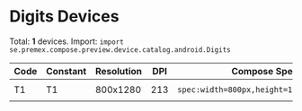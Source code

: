 # Digits Devices

Total: **1** devices. Import: `import se.premex.compose.preview.device.catalog.android.Digits`

| Code | Constant | Resolution | DPI | Compose Spec | Preview Usage |
|------|----------|------------|-----|-------------|---------------|
| T1 | T1 | 800x1280 | 213 | `spec:width=800px,height=1280px,dpi=213` | `@Preview(device = Digits.T1)` |

<!-- Generated automatically. Do not edit manually. -->
